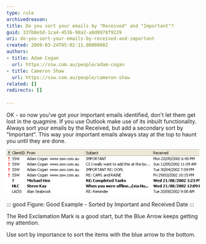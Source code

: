 ```yaml
---
type: rule
archivedreason: 
title: Do you sort your emails by "Received" and "Important"?
guid: 337b0e5d-1ca4-4536-98a2-a8d0978f9229
uri: do-you-sort-your-emails-by-received-and-important
created: 2009-03-24T05:02:11.0000000Z
authors:
- title: Adam Cogan
  url: https://ssw.com.au/people/adam-cogan
- title: Cameron Shaw
  url: https://ssw.com.au/people/cameron-shaw
related: []
redirects: []

---
```


OK - so now you've got your important emails identified, don't let them get lost in the quagmire. If you use Outlook make use of its inbuilt functionality. Always sort your emails by the Received, but add a secondary sort by "Important". This way your important emails always stay at the top to haunt you until they are done.

<!--endintro-->


![Sort by Recieved and Important](OutlookSortbyReceivedThenImportant.gif)


::: good
Figure: Good Example - Sorted by Important and Received Date
:::


The Red Exclamation Mark is a good start, but the Blue Arrow keeps getting my attention.

Use sort by importance to sort the items with the blue arrow to the bottom.
